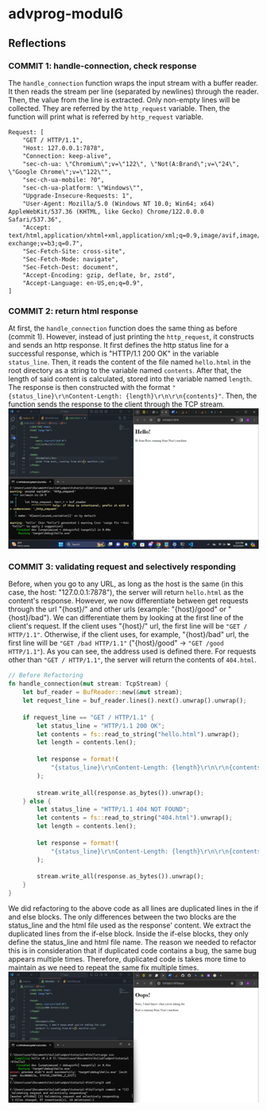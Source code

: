 # advprog-modul6
## Reflections
### COMMIT 1: handle-connection, check response
The `handle_connection` function wraps the input stream with a buffer reader. It then reads the stream per line (separated by newlines) through the reader. Then, the value from the line is extracted. Only non-empty lines will be collected. They are referred by the `http_request` variable. Then, the function will print what is referred by `http_request` variable.
```
Request: [
    "GET / HTTP/1.1",
    "Host: 127.0.0.1:7878",
    "Connection: keep-alive",
    "sec-ch-ua: \"Chromium\";v=\"122\", \"Not(A:Brand\";v=\"24\", \"Google Chrome\";v=\"122\"",
    "sec-ch-ua-mobile: ?0",
    "sec-ch-ua-platform: \"Windows\"",
    "Upgrade-Insecure-Requests: 1",
    "User-Agent: Mozilla/5.0 (Windows NT 10.0; Win64; x64) AppleWebKit/537.36 (KHTML, like Gecko) Chrome/122.0.0.0 Safari/537.36",
    "Accept: text/html,application/xhtml+xml,application/xml;q=0.9,image/avif,image/webp,image/apng,*/*;q=0.8,application/signed-exchange;v=b3;q=0.7",
    "Sec-Fetch-Site: cross-site",
    "Sec-Fetch-Mode: navigate",
    "Sec-Fetch-Dest: document",
    "Accept-Encoding: gzip, deflate, br, zstd",
    "Accept-Language: en-US,en;q=0.9",
]
```
### COMMIT 2: return html response
At first, the `handle_connection` function does the same thing as before (commit 1). However, instead of just printing the `http_request`, it constructs and sends an http response. It first defines the http status line for a successful response, which is "HTTP/1.1 200 OK" in the variable `status_line`. Then, it reads the content of the file named `hello.html` in the root directory as a string to the variable named `contents`. After that, the length of said content is calculated, stored into the variable named `length`. The response is then constructed with the format `"{status_line}\r\nContent-Length: {length}\r\n\r\n{contents}"`. Then, the function sends the response to the client through the TCP stream.
![Commit 2 screen capture](/assets/images/commit2.png)
### COMMIT 3: validating request and selectively responding
Before, when you go to any URL, as long as the host is the same (in this case, the host: "127.0.0.1:7878"), the server will return `hello.html` as the content's response. However, we now differentiate between get requests through the url "{host}/" and other urls (example: "{host}/good" or "{host}/bad"). We can differentiate them by looking at the first line of the client's request. If the client uses "{host}/" url, the first line will be `"GET / HTTP/1.1"`. Otherwise, if the client uses, for example, "{host}/bad" url, the first line will be `"GET /bad HTTP/1.1"` ("{host}/good" -> `"GET /good HTTP/1.1"`). As you can see, the address used is defined there. For requests other than `"GET / HTTP/1.1"`, the server will return the contents of `404.html`.
```rust
// Before Refactoring
fn handle_connection(mut stream: TcpStream) {
    let buf_reader = BufReader::new(&mut stream);
    let request_line = buf_reader.lines().next().unwrap().unwrap();

    if request_line == "GET / HTTP/1.1" {
        let status_line = "HTTP/1.1 200 OK";
        let contents = fs::read_to_string("hello.html").unwrap();
        let length = contents.len();

        let response = format!(
            "{status_line}\r\nContent-Length: {length}\r\n\r\n{contents}"
        );

        stream.write_all(response.as_bytes()).unwrap();
    } else {
        let status_line = "HTTP/1.1 404 NOT FOUND";
        let contents = fs::read_to_string("404.html").unwrap();
        let length = contents.len();

        let response = format!(
            "{status_line}\r\nContent-Length: {length}\r\n\r\n{contents}"
        );

        stream.write_all(response.as_bytes()).unwrap();
    }
}
```
We did refactoring to the above code as all lines are duplicated lines in the if and else blocks. The only differences between the two blocks are the status_line and the html file used as the response' content. We extract the duplicated lines from the if-else block. Inside the if-else blocks, they only define the status_line and html file name. The reason we needed to refactor this is in consideration that if duplicated code contains a bug, the same bug appears multiple times. Therefore, duplicated code is takes more time to maintain as we need to repeat the same fix multiple times.
![Commit 3 screen capture](/assets/images/commit3.png)
